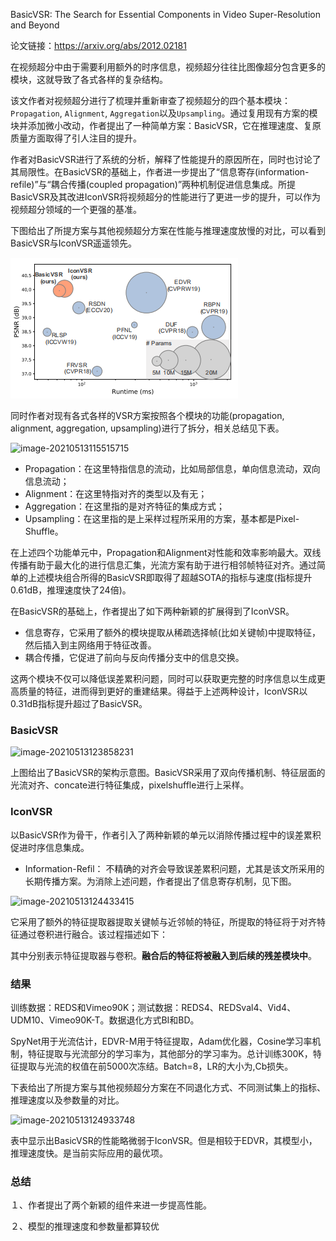BasicVSR: The Search for Essential Components in Video Super-Resolution and Beyond

论文链接：https://arxiv.org/abs/2012.02181



在视频超分中由于需要利用额外的时序信息，视频超分往往比图像超分包含更多的模块，这就导致了各式各样的复杂结构。

 该文作者对视频超分进行了梳理并重新审查了视频超分的四个基本模块：`Propagation`, `Alignment`, `Aggregation`以及`Upsampling`。通过复用现有方案的模块并添加微小改动，作者提出了一种简单方案：BasicVSR，它在推理速度、复原质量方面取得了引人注目的提升。

 作者对BasicVSR进行了系统的分析，解释了性能提升的原因所在，同时也讨论了其局限性。在BasicVSR的基础上，作者进一步提出了“信息寄存(information-refile)”与“耦合传播(coupled propagation)”两种机制促进信息集成。所提BasicVSR及其改进IconVSR将视频超分的性能进行了更进一步的提升，可以作为视频超分领域的一个更强的基准。

 下图给出了所提方案与其他视频超分方案在性能与推理速度放慢的对比，可以看到BasicVSR与IconVSR遥遥领先。

![VSR_model](https://github.com/yubo105139/paper/raw/master/VSR_model.png)

同时作者对现有各式各样的VSR方案按照各个模块的功能(propagation, alignment, aggregation, upsampling)进行了拆分，相关总结见下表。

![image-20210513115515715](/paper/)

- Propagation：在这里特指信息的流动，比如局部信息，单向信息流动，双向信息流动；
- Alignment：在这里特指对齐的类型以及有无；
- Aggregation：在这里指的是对齐特征的集成方式；
- Upsampling：在这里指的是上采样过程所采用的方案，基本都是Pixel-Shuffle。

在上述四个功能单元中，Propagation和Alignment对性能和效率影响最大。双线传播有助于最大化的进行信息汇集，光流方案有助于进行相邻帧特征对齐。通过简单的上述模块组合所得的BasicVSR即取得了超越SOTA的指标与速度(指标提升0.61dB，推理速度快了24倍)。

在BasicVSR的基础上，作者提出了如下两种新颖的扩展得到了IconVSR。

- 信息寄存，它采用了额外的模块提取从稀疏选择帧(比如关键帧)中提取特征，然后插入到主网络用于特征改善。
- 耦合传播，它促进了前向与反向传播分支中的信息交换。

 这两个模块不仅可以降低误差累积问题，同时可以获取更完整的时序信息以生成更高质量的特征，进而得到更好的重建结果。得益于上述两种设计，IconVSR以0.31dB指标提升超过了BasicVSR。

### BasicVSR

![image-20210513123858231](/home/yubo/.config/Typora/typora-user-images/image-20210513123858231.png)

上图给出了BasicVSR的架构示意图。BasicVSR采用了双向传播机制、特征层面的光流对齐、concate进行特征集成，pixelshuffle进行上采样。

### **IconVSR**

 以BasicVSR作为骨干，作者引入了两种新颖的单元以消除传播过程中的误差累积促进时序信息集成。

- Information-Refil： 不精确的对齐会导致误差累积问题，尤其是该文所采用的长期传播方案。为消除上述问题，作者提出了信息寄存机制，见下图。

![image-20210513124433415](/home/yubo/.config/Typora/typora-user-images/image-20210513124433415.png)

它采用了额外的特征提取器提取关键帧与近邻帧的特征，所提取的特征将于对齐特征通过卷积进行融合。该过程描述如下：

其中分别表示特征提取器与卷积。**融合后的特征将被融入到后续的残差模块中**。

### 结果

训练数据：REDS和Vimeo90K；测试数据：REDS4、REDSval4、Vid4、UDM10、Vimeo90K-T。数据退化方式BI和BD。

 SpyNet用于光流估计，EDVR-M用于特征提取，Adam优化器，Cosine学习率机制，特征提取与光流部分的学习率为，其他部分的学习率为。总计训练300K，特征提取与光流的权值在前5000次冻结。Batch=8，LR的大小为,Cb损失。

 下表给出了所提方案与其他视频超分方案在不同退化方式、不同测试集上的指标、推理速度以及参数量的对比。

![image-20210513124933748](/home/yubo/.config/Typora/typora-user-images/image-20210513124933748.png)

表中显示出BasicVSR的性能略微弱于IconVSR。但是相较于EDVR，其模型小，推理速度快。是当前实际应用的最优项。

### 总结

１、作者提出了两个新颖的组件来进一步提高性能。

２、模型的推理速度和参数量都算较优



